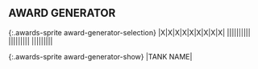 
## AWARD GENERATOR

{:.awards-sprite award-generator-selection}
|X|X|X|X|X|X|X|X|X|
|<a onclick="singleStar();"><span class="awards-sprite a0-1"></span></a>|<a onclick="bronzeTank();"><span class="awards-sprite a1-1"></span></a>|<a onclick="combatMedal();"><span class="awards-sprite a2-1"></span></a>|<a onclick="shiningSword();"><span class="awards-sprite a3-1"></span></a>|<a onclick="defenderOfTruth();"><span class="awards-sprite a4-3"></span></a>|<a onclick="bronzeCup();"><span class="awards-sprite a5-1"></span></a>|<a onclick="purpleHeart();"><span class="awards-sprite a6-1"></span></a>|<a onclick="warCorrespondent();"><span class="awards-sprite a7-1"></span></a>|<a onclick="lightBulb();"><span class="awards-sprite a8-1"></span></a>|
|<a onclick="doubleStar();"><span class="awards-sprite a0-2"></span></a>|<a onclick="silverTank();"><span class="awards-sprite a1-2"></span></a>|<a onclick="battleMedal();"><span class="awards-sprite a2-2"></span></a>|<a onclick="batteredSword();"><span class="awards-sprite a3-2"></span></a>|<a onclick="defenderOfTruth();"><span class="awards-sprite a4-3"></span></a>|<a onclick="silverCup();"><span class="awards-sprite a5-2"></span></a>|<a onclick="purpleHeart();"><span class="awards-sprite a6-1"></span></a>|<a onclick="warCorrespondent();"><span class="awards-sprite a7-1"></span></a>|<a onclick="lightBulb();"><span class="awards-sprite a8-1"></span></a>
|<a onclick="tripleStar();"><span class="awards-sprite a0-3"></span></a>|<a onclick="goldTank();"><span class="awards-sprite a1-3"></span></a>|<a onclick="heroicMedal();"><span class="awards-sprite a2-3"></span></a>|<a onclick="rustySword();"><span class="awards-sprite a3-3"></span></a>|<a onclick="defenderOfTruth();"><span class="awards-sprite a4-3"></span></a>|<a onclick="goldCup();"><span class="awards-sprite a5-3"></span></a>|<a onclick="purpleHeart();"><span class="awards-sprite a6-1"></span></a>|<a onclick="warCorrespondent();"><span class="awards-sprite a7-1"></span></a>|<a onclick="lightBulb();"><span class="awards-sprite a8-1"></span></a>

{:.awards-sprite award-generator-show}
|<span class="red">TANK NAME</span><span class="awards-container"><span id="awards-sprite award-generator-0"></span><span id="awards-sprite award-generator-1"></span><span id="awards-sprite award-generator-2"></span><span id="awards-sprite award-generator-3"></span><span id="awards-sprite award-generator-4"><span id="awards-sprite award-generator-5"></span><span id="awards-sprite award-generator-6"></span><span id="awards-sprite award-generator-7"></span><span id="awards-sprite award-generator-8"></span></span>|
